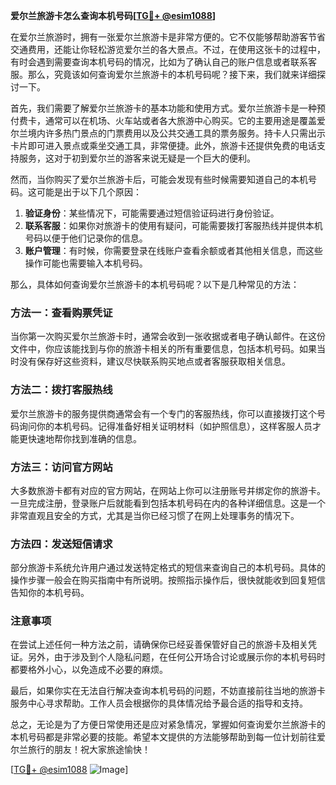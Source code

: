 **爱尔兰旅游卡怎么查询本机号码[[TG💪+ @esim1088](https://t.me/s/esim1088)]**

在爱尔兰旅游时，拥有一张爱尔兰旅游卡是非常方便的。它不仅能够帮助游客节省交通费用，还能让你轻松游览爱尔兰的各大景点。不过，在使用这张卡的过程中，有时会遇到需要查询本机号码的情况，比如为了确认自己的账户信息或者联系客服。那么，究竟该如何查询爱尔兰旅游卡的本机号码呢？接下来，我们就来详细探讨一下。

首先，我们需要了解爱尔兰旅游卡的基本功能和使用方式。爱尔兰旅游卡是一种预付费卡，通常可以在机场、火车站或者各大旅游中心购买。它的主要用途是覆盖爱尔兰境内许多热门景点的门票费用以及公共交通工具的票务服务。持卡人只需出示卡片即可进入景点或乘坐交通工具，非常便捷。此外，旅游卡还提供免费的电话支持服务，这对于初到爱尔兰的游客来说无疑是一个巨大的便利。

然而，当你购买了爱尔兰旅游卡后，可能会发现有些时候需要知道自己的本机号码。这可能是出于以下几个原因：

1. **验证身份**：某些情况下，可能需要通过短信验证码进行身份验证。
2. **联系客服**：如果你对旅游卡的使用有疑问，可能需要拨打客服热线并提供本机号码以便于他们记录你的信息。
3. **账户管理**：有时候，你需要登录在线账户查看余额或者其他相关信息，而这些操作可能也需要输入本机号码。

那么，具体如何查询爱尔兰旅游卡的本机号码呢？以下是几种常见的方法：

### 方法一：查看购票凭证

当你第一次购买爱尔兰旅游卡时，通常会收到一张收据或者电子确认邮件。在这份文件中，你应该能找到与你的旅游卡相关的所有重要信息，包括本机号码。如果当时没有保存好这些资料，建议尽快联系购买地点或者客服获取相关信息。

### 方法二：拨打客服热线

爱尔兰旅游卡的服务提供商通常会有一个专门的客服热线，你可以直接拨打这个号码询问你的本机号码。记得准备好相关证明材料（如护照信息），这样客服人员才能更快速地帮你找到准确的信息。

### 方法三：访问官方网站

大多数旅游卡都有对应的官方网站，在网站上你可以注册账号并绑定你的旅游卡。一旦完成注册，登录账户后就能看到包括本机号码在内的各种详细信息。这是一个非常直观且安全的方式，尤其是当你已经习惯了在网上处理事务的情况下。

### 方法四：发送短信请求

部分旅游卡系统允许用户通过发送特定格式的短信来查询自己的本机号码。具体的操作步骤一般会在购买指南中有所说明。按照指示操作后，很快就能收到回复短信告知你的本机号码。

### 注意事项

在尝试上述任何一种方法之前，请确保你已经妥善保管好自己的旅游卡及相关凭证。另外，由于涉及到个人隐私问题，在任何公开场合讨论或展示你的本机号码时都要格外小心，以免造成不必要的麻烦。

最后，如果你实在无法自行解决查询本机号码的问题，不妨直接前往当地的旅游卡服务中心寻求帮助。工作人员会根据你的具体情况给予最合适的指导和支持。

总之，无论是为了方便日常使用还是应对紧急情况，掌握如何查询爱尔兰旅游卡的本机号码都是非常必要的技能。希望本文提供的方法能够帮助到每一位计划前往爱尔兰旅行的朋友！祝大家旅途愉快！

[[TG💪+ @esim1088](https://t.me/s/esim1088) ![Image](https://i.postimg.cc/4NQfJmqS/Snipaste-2025-05-13-00-14-12.png)]